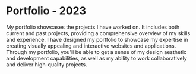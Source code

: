 # Portfolio - 2023

My portfolio showcases the projects I have worked on. It includes both current and past projects, providing a comprehensive overview of my skills and experience. 
I have designed my portfolio to showcase my expertise in creating visually appealing and interactive websites and applications. 
Through my portfolio, you'll be able to get a sense of my design aesthetic and development capabilities, as well as my ability to work collaboratively and deliver high-quality projects.



